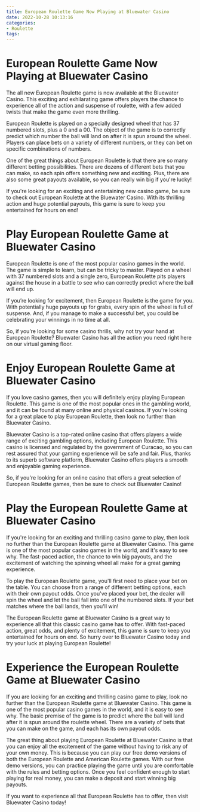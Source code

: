 ```yaml
---
title: European Roulette Game Now Playing at Bluewater Casino
date: 2022-10-28 10:13:16
categories:
- Roulette
tags:
---
```



#  European Roulette Game Now Playing at Bluewater Casino

The all new European Roulette game is now available at the Bluewater Casino. This exciting and exhilarating game offers players the chance to experience all of the action and suspense of roulette, with a few added twists that make the game even more thrilling.

European Roulette is played on a specially designed wheel that has 37 numbered slots, plus a 0 and a 00. The object of the game is to correctly predict which number the ball will land on after it is spun around the wheel. Players can place bets on a variety of different numbers, or they can bet on specific combinations of numbers.

One of the great things about European Roulette is that there are so many different betting possibilities. There are dozens of different bets that you can make, so each spin offers something new and exciting. Plus, there are also some great payouts available, so you can really win big if you're lucky!

If you're looking for an exciting and entertaining new casino game, be sure to check out European Roulette at the Bluewater Casino. With its thrilling action and huge potential payouts, this game is sure to keep you entertained for hours on end!

#  Play European Roulette Game at Bluewater Casino

European Roulette is one of the most popular casino games in the world. The game is simple to learn, but can be tricky to master. Played on a wheel with 37 numbered slots and a single zero, European Roulette pits players against the house in a battle to see who can correctly predict where the ball will end up.

If you’re looking for excitement, then European Roulette is the game for you. With potentially huge payouts up for grabs, every spin of the wheel is full of suspense. And, if you manage to make a successful bet, you could be celebrating your winnings in no time at all.

So, if you’re looking for some casino thrills, why not try your hand at European Roulette? Bluewater Casino has all the action you need right here on our virtual gaming floor.

#  Enjoy European Roulette Game at Bluewater Casino

If you love casino games, then you will definitely enjoy playing European Roulette. This game is one of the most popular ones in the gambling world, and it can be found at many online and physical casinos. If you're looking for a great place to play European Roulette, then look no further than Bluewater Casino.

Bluewater Casino is a top-rated online casino that offers players a wide range of exciting gambling options, including European Roulette. This casino is licensed and regulated by the government of Curacao, so you can rest assured that your gaming experience will be safe and fair. Plus, thanks to its superb software platform, Bluewater Casino offers players a smooth and enjoyable gaming experience.

So, if you're looking for an online casino that offers a great selection of European Roulette games, then be sure to check out Bluewater Casino!

#  Play the European Roulette Game at Bluewater Casino

If you're looking for an exciting and thrilling casino game to play, then look no further than the European Roulette game at Bluewater Casino. This game is one of the most popular casino games in the world, and it's easy to see why. The fast-paced action, the chance to win big payouts, and the excitement of watching the spinning wheel all make for a great gaming experience.

To play the European Roulette game, you'll first need to place your bet on the table. You can choose from a range of different betting options, each with their own payout odds. Once you've placed your bet, the dealer will spin the wheel and let the ball fall into one of the numbered slots. If your bet matches where the ball lands, then you'll win!

The European Roulette game at Bluewater Casino is a great way to experience all that this classic casino game has to offer. With fast-paced action, great odds, and plenty of excitement, this game is sure to keep you entertained for hours on end. So hurry over to Bluewater Casino today and try your luck at playing European Roulette!

#  Experience the European Roulette Game at Bluewater Casino

If you are looking for an exciting and thrilling casino game to play, look no further than the European Roulette game at Bluewater Casino. This game is one of the most popular casino games in the world, and it is easy to see why. The basic premise of the game is to predict where the ball will land after it is spun around the roulette wheel. There are a variety of bets that you can make on the game, and each has its own payout odds.

The great thing about playing European Roulette at Bluewater Casino is that you can enjoy all the excitement of the game without having to risk any of your own money. This is because you can play our free demo versions of both the European Roulette and American Roulette games. With our free demo versions, you can practice playing the game until you are comfortable with the rules and betting options. Once you feel confident enough to start playing for real money, you can make a deposit and start winning big payouts.

If you want to experience all that European Roulette has to offer, then visit Bluewater Casino today!